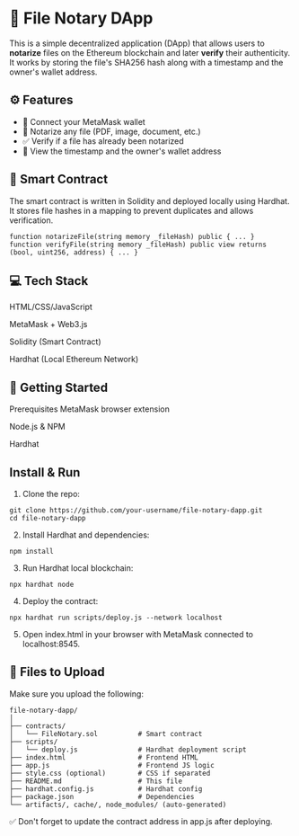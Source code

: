 # 📄 File Notary DApp

This is a simple decentralized application (DApp) that allows users to **notarize** files on the Ethereum blockchain and later **verify** their authenticity. It works by storing the file's SHA256 hash along with a timestamp and the owner's wallet address.

## ⚙️ Features

- 🔐 Connect your MetaMask wallet
- 📝 Notarize any file (PDF, image, document, etc.)
- ✅ Verify if a file has already been notarized
- 📅 View the timestamp and the owner's wallet address

## 🧱 Smart Contract

The smart contract is written in Solidity and deployed locally using Hardhat. It stores file hashes in a mapping to prevent duplicates and allows verification.

```solidity
function notarizeFile(string memory _fileHash) public { ... }
function verifyFile(string memory _fileHash) public view returns (bool, uint256, address) { ... }
```

## 💻 Tech Stack
HTML/CSS/JavaScript

MetaMask + Web3.js

Solidity (Smart Contract)

Hardhat (Local Ethereum Network)

## 🚀 Getting Started
Prerequisites
MetaMask browser extension

Node.js & NPM

Hardhat

## Install & Run
1. Clone the repo:
```
git clone https://github.com/your-username/file-notary-dapp.git
cd file-notary-dapp
```
2. Install Hardhat and dependencies:
```
npm install
```
3. Run Hardhat local blockchain:
```
npx hardhat node
```
4. Deploy the contract:
```
npx hardhat run scripts/deploy.js --network localhost
```
5. Open index.html in your browser with MetaMask connected to localhost:8545.

## 📂 Files to Upload
Make sure you upload the following:
```
file-notary-dapp/
│
├── contracts/
│   └── FileNotary.sol          # Smart contract
├── scripts/
│   └── deploy.js               # Hardhat deployment script
├── index.html                  # Frontend HTML
├── app.js                      # Frontend JS logic
├── style.css (optional)        # CSS if separated
├── README.md                   # This file
├── hardhat.config.js           # Hardhat config
├── package.json                # Dependencies
└── artifacts/, cache/, node_modules/ (auto-generated)
```
✅ Don't forget to update the contract address in app.js after deploying.
